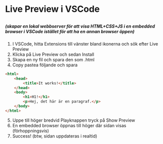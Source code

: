 # Live Preview i VSCode
## 

##### (skapar en lokal webbserver för att visa HTML+CSS+JS i en embedded browser i VSCode istället för att ha en annan browser öppen)

1. I VSCode, hitta Extensions till vänster bland ikonerna och sök efter Live Preview
2. Klicka på Live Preview och sedan Install
3. Skapa en ny fil och spara den som .html
4. Copy pastea följande och spara
```html
<html>
    <head>
        <title>It works!</title>
    </head>
    <body>
        <h1>H1!</h1>
        <p>Hej, det här är en paragraf.</p>
    </body>
</html>
```
5. Uppe till höger bredvid Playknappen tryck på Show Preview
6. En embedded browser öppnas till höger där sidan visas (förhoppningsvis)
7. Success! (btw, sidan uppdateras i realtid)